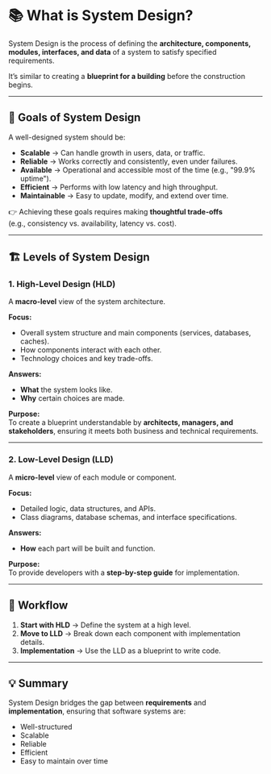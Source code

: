 # 📚 What is System Design?

System Design is the process of defining the **architecture, components, modules, interfaces, and data** of a system to satisfy specified requirements.  

It’s similar to creating a **blueprint for a building** before the construction begins.

---

## 🎯 Goals of System Design

A well-designed system should be:

- **Scalable** → Can handle growth in users, data, or traffic.  
- **Reliable** → Works correctly and consistently, even under failures.  
- **Available** → Operational and accessible most of the time (e.g., "99.9% uptime").  
- **Efficient** → Performs with low latency and high throughput.  
- **Maintainable** → Easy to update, modify, and extend over time.  

👉 Achieving these goals requires making **thoughtful trade-offs**  
(e.g., consistency vs. availability, latency vs. cost).

---

## 🏗️ Levels of System Design

### 1. High-Level Design (HLD)
A **macro-level** view of the system architecture.  

**Focus:**  
- Overall system structure and main components (services, databases, caches).  
- How components interact with each other.  
- Technology choices and key trade-offs.  

**Answers:**  
- **What** the system looks like.  
- **Why** certain choices are made.  

**Purpose:**  
To create a blueprint understandable by **architects, managers, and stakeholders**, ensuring it meets both business and technical requirements.

---

### 2. Low-Level Design (LLD)
A **micro-level** view of each module or component.  

**Focus:**  
- Detailed logic, data structures, and APIs.  
- Class diagrams, database schemas, and interface specifications.  

**Answers:**  
- **How** each part will be built and function.  

**Purpose:**  
To provide developers with a **step-by-step guide** for implementation.

---

## 📝 Workflow

1. **Start with HLD** → Define the system at a high level.  
2. **Move to LLD** → Break down each component with implementation details.  
3. **Implementation** → Use the LLD as a blueprint to write code.  

---

## 💡 Summary
System Design bridges the gap between **requirements** and **implementation**, ensuring that software systems are:  
- Well-structured  
- Scalable  
- Reliable  
- Efficient  
- Easy to maintain over time
